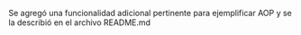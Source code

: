 Se agregó una funcionalidad adicional pertinente para
ejemplificar AOP y se la describió en el archivo
README.md
